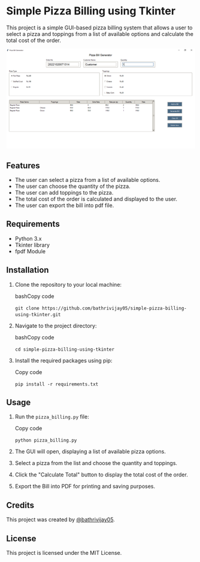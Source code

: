 # Simple Pizza Billing using Tkinter

This project is a simple GUI-based pizza billing system that allows a user to select a pizza and toppings from a list of available options and calculate the total cost of the order.

![Pizza billing GUI](https://github.com/bathrivijay05/simple-pizza-billing-using-tkinter/raw/main/pizza-billing-gui.png)

## Features

-   The user can select a pizza from a list of available options.
-   The user can choose the quantity of the pizza.
-   The user can add toppings to the pizza.
-   The total cost of the order is calculated and displayed to the user.
-  The user can export the bill into pdf file.

## Requirements

-   Python 3.x
-   Tkinter library
- fpdf Module

## Installation

1.  Clone the repository to your local machine:
    
    bashCopy code
    
    `git clone https://github.com/bathrivijay05/simple-pizza-billing-using-tkinter.git` 
    
2.  Navigate to the project directory:
    
    bashCopy code
    
    `cd simple-pizza-billing-using-tkinter
` 
    
3.  Install the required packages using pip:
    
    Copy code
    
    `pip install -r requirements.txt` 
    

## Usage

1.  Run the `pizza_billing.py` file:
    
    Copy code
    
    `python pizza_billing.py` 
    
2.  The GUI will open, displaying a list of available pizza options.
    
3.  Select a pizza from the list and choose the quantity and toppings.
    
4.  Click the "Calculate Total" button to display the total cost of the order.
5. Export the Bill into PDF for printing and saving purposes.
    

## Credits

This project was created by [@bathrivijay05](https://github.com/bathrivijay05).

## License

This project is licensed under the MIT License.

